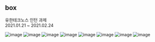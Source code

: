 ## box
유한테크노스 인턴 과제 <br>
2021.01.21 ~ 2021.02.24  <br>

![image](https://github.com/crimsorry/box/assets/31988854/746343d8-ae3d-46a5-89b1-0dec238a0ee2)
![image](https://github.com/crimsorry/box/assets/31988854/df6483a7-d781-4e02-b7c9-f24c57ccf17b)
![image](https://github.com/crimsorry/box/assets/31988854/87be604e-ca66-4f1d-9522-c278701ad961)
![image](https://github.com/crimsorry/box/assets/31988854/071e33af-3406-459d-b8ff-7a85f17d2143)
![image](https://github.com/crimsorry/box/assets/31988854/3d1793d2-5721-4379-9fac-a8b0bd0dbf98)
![image](https://github.com/crimsorry/box/assets/31988854/7a0cd52b-bd74-40ec-9a66-dd5f54d2e7ea)
![image](https://github.com/crimsorry/box/assets/31988854/553a93c0-ac0f-4cb7-b28f-d0abef68d52a)
![image](https://github.com/crimsorry/box/assets/31988854/d668e39e-8a0b-4cd4-9c6a-687f8fd023a6)
